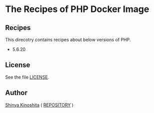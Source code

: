 # The Recipes of PHP Docker Image

## Recipes

This direcotry contains recipes about below versions of PHP.

* 5.6.20

## License

See the file [LICENSE](../../LICENSE).

## Author

[Shinya Kinoshita](http://www.shinyakinoshita.com) ( [REPOSITORY](http://www.repositories.jp) )
